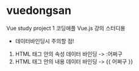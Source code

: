 # vuedongsan
Vue study project 1
코딩애플 Vue.js 강의 스터디용

* 데이터바인딩시 주의할 점!
1. HTML 태그 안의 속성 데이터 바인딩 -> :어쩌구
2. HTML 태그 안의 내용 데이터 바인딩 -> {{ 어쩌구 }}
